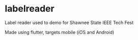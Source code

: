 # labelreader

Label reader used to demo for Shawnee State IEEE Tech Fest

Made using flutter, targets mobile (iOS and Android)
